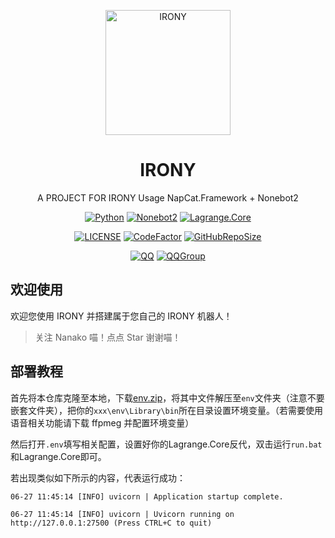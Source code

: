 <div align="center">

<p align="center">
<img  alt="IRONY" src="https://cdn.jsdelivr.net/gh/ElainaFanBoy/picx-images-hosting@master/20230720/icon.png" width="200" height="200" alt="IRONY"/>
</p>

<h1 align="center">
IRONY
</h1>

A PROJECT FOR IRONY Usage NapCat.Framework + Nonebot2

<p align="center">

[![Python](https://img.shields.io/badge/Python-3.9+-00a393?style=for-the-badge&logo=python&color=406882)](https://python.org)
[![Nonebot2](https://img.shields.io/badge/Onebot-Nonebot2-red?style=for-the-badge&logo=appveyor&color=EA5252)](https://github.com/nonebot/nonebot2)
[![Lagrange.Core](https://img.shields.io/badge/OneBot-Lagrange.Core-green.svg?style=for-the-badge&logo=appveyor&color=blue)](https://github.com/KonataDev/Lagrange.Core)

[![LICENSE](https://img.shields.io/github/license/ElainaFanBoy/IRONY?style=for-the-badge&logo=github&color=609966)](https://github.com/ElainaFanBoy/IRONY/blob/master/LICENSE)
[![CodeFactor](https://img.shields.io/badge/CodeFactor-A-00a393?style=for-the-badge&logo=codefactor&color=00B16A)](https://www.codefactor.io/repository/github/ElainaFanBoy/IRONY)
[![GitHubRepoSize](https://img.shields.io/github/repo-size/ElainaFanBoy/IRONY?style=for-the-badge&logo=github&color=609966)](https://github.com/ElainaFanBoy/IRONY)

[![QQ](https://img.shields.io/badge/Nanako-712111161-red?style=for-the-badge&logo=tencentqq&color=FFADBC)](http://wpa.qq.com/msgrd?v=3&uin=712111161&site=qq&menu=yes)
[![QQGroup](https://img.shields.io/badge/重生之祭弃人打赢复活赛-973481508-red?style=for-the-badge&logo=tencentqq&color=3A8891)](https://qm.qq.com/q/dSUYVPcChq)

<div align="left">

## 欢迎使用

欢迎您使用 IRONY 并搭建属于您自己的 IRONY 机器人！

> 关注 Nanako 喵！点点 Star 谢谢喵！

## 部署教程

首先将本仓库克隆至本地，下载[env.zip](https://drive.google.com/file/d/1KO_BZpFZS3ALm6JDEmkHXfl7xWJ38q6x/view?usp=sharing)，将其中文件解压至`env`文件夹（注意不要嵌套文件夹），把你的`xxx\env\Library\bin`所在目录设置环境变量。（若需要使用语音相关功能请下载 ffpmeg 并配置环境变量）

然后打开`.env`填写相关配置，设置好你的Lagrange.Core反代，双击运行`run.bat`和Lagrange.Core即可。


若出现类似如下所示的内容，代表运行成功：

```
06-27 11:45:14 [INFO] uvicorn | Application startup complete.

06-27 11:45:14 [INFO] uvicorn | Uvicorn running on http://127.0.0.1:27500 (Press CTRL+C to quit)
```
